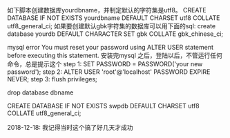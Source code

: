 



如下脚本创建数据库yourdbname，并制定默认的字符集是utf8。
CREATE DATABASE IF NOT EXISTS yourdbname DEFAULT CHARSET utf8 COLLATE utf8_general_ci;
如果要创建默认gbk字符集的数据库可以用下面的sql:
create database yourdb DEFAULT CHARACTER SET gbk COLLATE gbk_chinese_ci;


mysql error You must reset your password using ALTER USER statement before executing this statement.
安装完mysql 之后，登陆以后，不管运行任何命令，总是提示这个
step 1: SET PASSWORD = PASSWORD('your new password');
step 2: ALTER USER 'root'@'localhost' PASSWORD EXPIRE NEVER;
step 3: flush privileges;


drop database dbname

CREATE DATABASE IF NOT EXISTS swpdb DEFAULT CHARSET utf8 COLLATE utf8_general_ci;


2018-12-18: 我记得当时这个搞了好几天才成功
